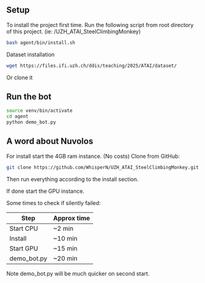 ## Setup

To install the project first time. 
Run the following script from root directory of 
this project. (ie: /UZH_ATAI_SteelClimbingMonkey)

```bash
bash agent/bin/install.sh
```

Dataset installation
```bash
wget https://files.ifi.uzh.ch/ddis/teaching/2025/ATAI/dataset/
```
Or clone it

## Run the bot

```bash
source venv/bin/activate
cd agent
python demo_bot.py
```

## A word about Nuvolos

For install start the 4GB ram instance. (No costs)
Clone from GitHub:
```bash
git clone https://github.com/WhisperN/UZH_ATAI_SteelClimbingMonkey.git
```
Then run everything according to the install section.

If done start the GPU instance.

Some times to check if silently failed:

| Step      | Approx time |
|-----------|-------------|
| Start CPU | ~2 min      |
| Install   | ~10 min     |
| Start GPU | ~15 min     |
| demo_bot.py | ~20 min     |

Note demo_bot.py will be much quicker on second start.